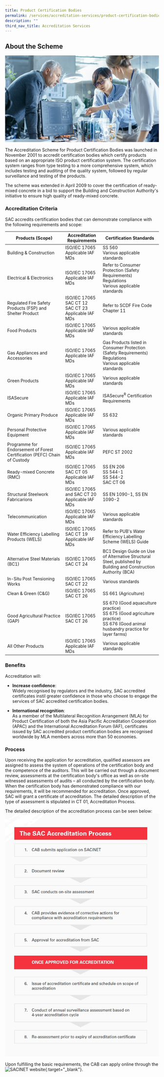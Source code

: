 ```yaml
---
title: Product Certification Bodies
permalink: /services/accreditation-services/product-certification-bodies/
description: ""
third_nav_title: Accreditation Services
---
```

## About the Scheme

![Product Certification](/images/services/product-certification-accreditation.jpg)

The Accreditation Scheme for Product Certification Bodies was launched in November 2001 to accredit certification bodies which certify products based on an appropriate ISO product certification system. The certification system ranges from type testing to a more
comprehensive system, which includes testing and auditing of the quality system, followed by regular surveillance and testing of the products. 

The scheme was extended in April 2009 to cover the certification of ready-mixed concrete in a bid to support the Building and Construction Authority's initiative to ensure high quality of ready-mixed concrete.

### Accreditation Criteria

SAC accredits certification bodies that can demonstrate compliance with the following requirements and scope:

| Products (Scope) | Accreditation Requirements | Certification Standards |
|------------------|----------------------------|-------------------------|
| Building &amp; Construction | ISO/IEC 17065<br>Applicable IAF MDs | SS 560<br>Various applicable standards |
| Electrical &amp; Electronics | ISO/IEC 17065<br>Applicable IAF MDs | Refer to Consumer Protection (Safety Requirements) Regulations<br>Various applicable standards |
| Regulated Fire Safety Products (FSP) and Shelter Product | ISO/IEC 17065<br>SAC CT 12<br>SAC CT 23<br>Applicable IAF MDs | Refer to SCDF Fire Code Chapter 11 |
| Food Products | ISO/IEC 17065<br>Applicable IAF MDs | Various applicable standards |
| Gas Appliances and Accessories | ISO/IEC 17065<br>Applicable IAF MDs | Gas Products listed in Consumer Protection (Safety Requirements) Regulations<br>Various applicable standards |
| Green Products | ISO/IEC 17065<br>Applicable IAF MDs | Various applicable standards |
| ISASecure | ISO/IEC 17065<br>Applicable IAF MDs | ISASecure<sup>R</sup> Certification Requirements |
| Organic Primary Produce | ISO/IEC 17065<br>Applicable IAF MDs | SS 632 |
| Personal Protective Equipment | ISO/IEC 17065<br>Applicable IAF MDs | Various applicable standards |
| Programme for Endorsement of Forest Certification (PEFC) Chain of Custody | ISO/IEC 17065<br>Applicable IAF MDs | PEFC ST 2002 |
| Ready-mixed Concrete (RMC) | ISO/IEC 17065<br>SAC CT 05<br>Applicable IAF MDs | SS EN 206<br>SS 544-1<br>SS 544-2<br>SAC CT 06 | 
| Structural Steelwork Fabricarions | ISO/IEC 17065 and SAC CT 20<br>Applicable IAF MDs | SS EN 1090-1, SS EN 1090-2 |
| Telecommunication | ISO/IEC 17065<br>Applicable IAF MDs | Various applicable standards |
| Water Efficiency Labelling Products (WELS) | ISO/IEC 17065<br>SAC CT 19<br>Applicable IAF MDs | Refer to PUB's Water Efficiency Labelling Scheme (WELS) Guide |
| Alternative Steel Materials (BC1) | ISO/IEC 17065<br>SAC CT 24 | BC1 Design Guide on Use of Alternative Structural Steel, published by Building and Construction Authority (BCA) |
| In-Situ Post Tensioning Works | ISO/IEC 17065<br>SAC CT 22 | Various standards |
| Clean &amp; Green (C&amp;G) | ISO/IEC 17065<br>SAC CT 26 | SS 661 (Agriculture) | 
| Good Agricultural Practice (GAP) | ISO/IEC 17065<br>SAC CT 26 | SS 670 (Good aquaculture practice)<br>SS 675 (Good agriculture practice)<br>SS 676 (Good animal husbandry practice for layer farms) | 
| All Other Products | ISO/IEC 17065<br>Applicable IAF MDs | Various applicable standards |


### Benefits
Accreditation will:

* **Increase confidence**:  
Widely recognised by regulators and the industry, SAC accredited certificates instil greater confidence in those who choose to engage the services of SAC accredited certification bodies. 

* **International recognition**:  
As a member of the Multilateral Recognition Arrangement (MLA) for Product Certification of both the Asia Pacific Accreditation Cooperation (APAC) and the International Accreditation Forum (IAF), certificates issued by SAC accredited product certification bodies are recognised worldwide by MLA members across more than 50 economies.

### Process
Upon receiving the application for accreditation, qualified assessors are assigned to assess the system of operations of the certification body and the competence of the auditors. This will be carried out through a document review, assessments at the certification body's office as well as on-site witnessed assessments of audits – all conducted by the certification body. When the certification body has demonstrated compliance with our requirements, it will be recommended for accreditation. Once approved, SAC will grant a certificate of accreditation. The detailed description of the type of assessment is stipulated in CT 01, Accreditation Process. 

The detailed description of the accreditation process can be seen below:  
![Accreditation Process](/images/services/sac-accreditation-process-flowchart.jpg) 

Upon fulfilling the basic requirements, the CAB can apply online through the ![SACINET website](/https://sacinet2.enterprisesg.gov.sg){:target="\_blank"}.